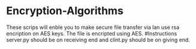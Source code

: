 # Encryption-Algorithms
These scrips will enble you to make secure file transfer via lan use rsa encription on AES keys.
The file is encripted using AES.
#Instructions
server.py should be on receiving end and clint.py should be on giving end.
